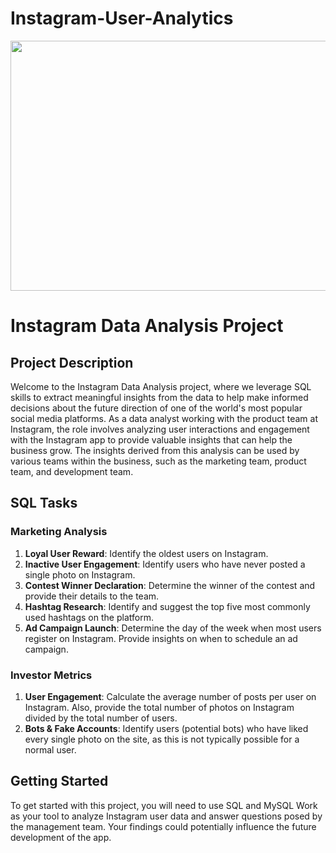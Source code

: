 # Instagram-User-Analytics
<img src="https://wallpapers.com/images/hd/cool-instagram-c3aflwmbrjkdspys.jpg"  height=400px width=1100px>

# Instagram Data Analysis Project

## Project Description
Welcome to the Instagram Data Analysis project, where we leverage SQL skills to extract meaningful insights from the data to help make informed decisions about the future direction of one of the world's most popular social media platforms. As a data analyst working with the product team at Instagram, the role involves analyzing user interactions and engagement with the Instagram app to provide valuable insights that can help the business grow. The insights derived from this analysis can be used by various teams within the business, such as the marketing team, product team, and development team.

## SQL Tasks

### Marketing Analysis
1. **Loyal User Reward**: Identify the oldest users on Instagram.
2. **Inactive User Engagement**: Identify users who have never posted a single photo on Instagram.
3. **Contest Winner Declaration**: Determine the winner of the contest and provide their details to the team.
4. **Hashtag Research**: Identify and suggest the top five most commonly used hashtags on the platform.
5. **Ad Campaign Launch**: Determine the day of the week when most users register on Instagram. Provide insights on when to schedule an ad campaign.

### Investor Metrics
1. **User Engagement**: Calculate the average number of posts per user on Instagram. Also, provide the total number of photos on Instagram divided by the total number of users.
2. **Bots & Fake Accounts**: Identify users (potential bots) who have liked every single photo on the site, as this is not typically possible for a normal user.

## Getting Started
To get started with this project, you will need to use SQL and MySQL Work as your tool to analyze Instagram user data and answer questions posed by the management team. Your findings could potentially influence the future development of the app.

